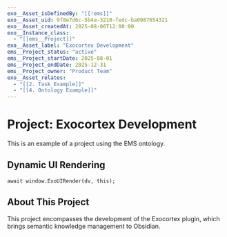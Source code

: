 ```yaml
---
exo__Asset_isDefinedBy: "[[!ems]]"
exo__Asset_uid: 9f8e7d6c-5b4a-3210-fedc-ba0987654321
exo__Asset_createdAt: 2025-08-06T12:00:00
exo__Instance_class:
  - "[[ems__Project]]"
exo__Asset_label: "Exocortex Development"
ems__Project_status: "active"
ems__Project_startDate: 2025-08-01
ems__Project_endDate: 2025-12-31
ems__Project_owner: "Product Team"
exo__Asset_relates:
  - "[[2. Task Example]]"
  - "[[4. Ontology Example]]"
---
```


# Project: Exocortex Development

This is an example of a project using the EMS ontology.

## Dynamic UI Rendering

```dataviewjs
await window.ExoUIRender(dv, this);
```

## About This Project

This project encompasses the development of the Exocortex plugin, which brings semantic knowledge management to Obsidian.